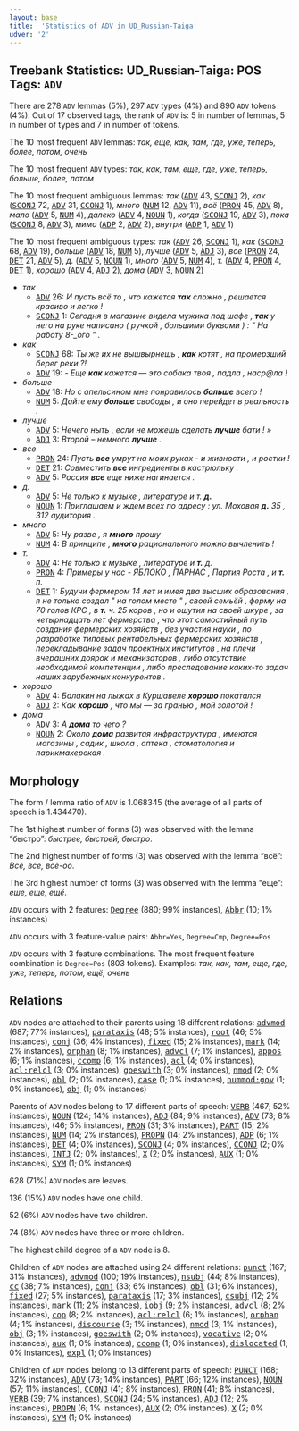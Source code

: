 ```yaml
---
layout: base
title:  'Statistics of ADV in UD_Russian-Taiga'
udver: '2'
---
```


## Treebank Statistics: UD_Russian-Taiga: POS Tags: `ADV`

There are 278 `ADV` lemmas (5%), 297 `ADV` types (4%) and 890 `ADV` tokens (4%).
Out of 17 observed tags, the rank of `ADV` is: 5 in number of lemmas, 5 in number of types and 7 in number of tokens.

The 10 most frequent `ADV` lemmas: <em>так, еще, как, там, где, уже, теперь, более, потом, очень</em>

The 10 most frequent `ADV` types:  <em>так, как, там, еще, где, уже, теперь, больше, более, потом</em>

The 10 most frequent ambiguous lemmas: <em>так</em> (<tt><a href="ru_taiga-pos-ADV.html">ADV</a></tt> 43, <tt><a href="ru_taiga-pos-SCONJ.html">SCONJ</a></tt> 2), <em>как</em> (<tt><a href="ru_taiga-pos-SCONJ.html">SCONJ</a></tt> 72, <tt><a href="ru_taiga-pos-ADV.html">ADV</a></tt> 31, <tt><a href="ru_taiga-pos-CCONJ.html">CCONJ</a></tt> 1), <em>много</em> (<tt><a href="ru_taiga-pos-NUM.html">NUM</a></tt> 12, <tt><a href="ru_taiga-pos-ADV.html">ADV</a></tt> 11), <em>всё</em> (<tt><a href="ru_taiga-pos-PRON.html">PRON</a></tt> 45, <tt><a href="ru_taiga-pos-ADV.html">ADV</a></tt> 8), <em>мало</em> (<tt><a href="ru_taiga-pos-ADV.html">ADV</a></tt> 5, <tt><a href="ru_taiga-pos-NUM.html">NUM</a></tt> 4), <em>далеко</em> (<tt><a href="ru_taiga-pos-ADV.html">ADV</a></tt> 4, <tt><a href="ru_taiga-pos-NOUN.html">NOUN</a></tt> 1), <em>когда</em> (<tt><a href="ru_taiga-pos-SCONJ.html">SCONJ</a></tt> 19, <tt><a href="ru_taiga-pos-ADV.html">ADV</a></tt> 3), <em>пока</em> (<tt><a href="ru_taiga-pos-SCONJ.html">SCONJ</a></tt> 8, <tt><a href="ru_taiga-pos-ADV.html">ADV</a></tt> 3), <em>мимо</em> (<tt><a href="ru_taiga-pos-ADP.html">ADP</a></tt> 2, <tt><a href="ru_taiga-pos-ADV.html">ADV</a></tt> 2), <em>внутри</em> (<tt><a href="ru_taiga-pos-ADP.html">ADP</a></tt> 1, <tt><a href="ru_taiga-pos-ADV.html">ADV</a></tt> 1)

The 10 most frequent ambiguous types:  <em>так</em> (<tt><a href="ru_taiga-pos-ADV.html">ADV</a></tt> 26, <tt><a href="ru_taiga-pos-SCONJ.html">SCONJ</a></tt> 1), <em>как</em> (<tt><a href="ru_taiga-pos-SCONJ.html">SCONJ</a></tt> 68, <tt><a href="ru_taiga-pos-ADV.html">ADV</a></tt> 19), <em>больше</em> (<tt><a href="ru_taiga-pos-ADV.html">ADV</a></tt> 18, <tt><a href="ru_taiga-pos-NUM.html">NUM</a></tt> 5), <em>лучше</em> (<tt><a href="ru_taiga-pos-ADV.html">ADV</a></tt> 5, <tt><a href="ru_taiga-pos-ADJ.html">ADJ</a></tt> 3), <em>все</em> (<tt><a href="ru_taiga-pos-PRON.html">PRON</a></tt> 24, <tt><a href="ru_taiga-pos-DET.html">DET</a></tt> 21, <tt><a href="ru_taiga-pos-ADV.html">ADV</a></tt> 5), <em>д.</em> (<tt><a href="ru_taiga-pos-ADV.html">ADV</a></tt> 5, <tt><a href="ru_taiga-pos-NOUN.html">NOUN</a></tt> 1), <em>много</em> (<tt><a href="ru_taiga-pos-ADV.html">ADV</a></tt> 5, <tt><a href="ru_taiga-pos-NUM.html">NUM</a></tt> 4), <em>т.</em> (<tt><a href="ru_taiga-pos-ADV.html">ADV</a></tt> 4, <tt><a href="ru_taiga-pos-PRON.html">PRON</a></tt> 4, <tt><a href="ru_taiga-pos-DET.html">DET</a></tt> 1), <em>хорошо</em> (<tt><a href="ru_taiga-pos-ADV.html">ADV</a></tt> 4, <tt><a href="ru_taiga-pos-ADJ.html">ADJ</a></tt> 2), <em>дома</em> (<tt><a href="ru_taiga-pos-ADV.html">ADV</a></tt> 3, <tt><a href="ru_taiga-pos-NOUN.html">NOUN</a></tt> 2)


* <em>так</em>
  * <tt><a href="ru_taiga-pos-ADV.html">ADV</a></tt> 26: <em>И пусть всё то , что кажется <b>так</b> сложно , решается красиво и легко !</em>
  * <tt><a href="ru_taiga-pos-SCONJ.html">SCONJ</a></tt> 1: <em>Сегодня в магазине видела мужика под шафе , <b>так</b> у него на руке написано ( ручкой , большими буквами ) : " На работу 8-_ого " .</em>
* <em>как</em>
  * <tt><a href="ru_taiga-pos-SCONJ.html">SCONJ</a></tt> 68: <em>Ты же их не вышвырнешь , <b>как</b> котят , на промерзший берег реки ?!</em>
  * <tt><a href="ru_taiga-pos-ADV.html">ADV</a></tt> 19: <em>- Еще <b>как</b> кажется — это собака твоя , падла , наср@ла !</em>
* <em>больше</em>
  * <tt><a href="ru_taiga-pos-ADV.html">ADV</a></tt> 18: <em>Но с апельсином мне понравилось <b>больше</b> всего !</em>
  * <tt><a href="ru_taiga-pos-NUM.html">NUM</a></tt> 5: <em>Дайте ему <b>больше</b> свободы , и оно перейдет в реальность .</em>
* <em>лучше</em>
  * <tt><a href="ru_taiga-pos-ADV.html">ADV</a></tt> 5: <em>Нечего ныть , если не можешь сделать <b>лучше</b> бати ! »</em>
  * <tt><a href="ru_taiga-pos-ADJ.html">ADJ</a></tt> 3: <em>Второй – немного <b>лучше</b> .</em>
* <em>все</em>
  * <tt><a href="ru_taiga-pos-PRON.html">PRON</a></tt> 24: <em>Пусть <b>все</b> умрут на моих руках - и живности , и ростки !</em>
  * <tt><a href="ru_taiga-pos-DET.html">DET</a></tt> 21: <em>Совместить <b>все</b> ингредиенты в кастрюльку .</em>
  * <tt><a href="ru_taiga-pos-ADV.html">ADV</a></tt> 5: <em>Россия <b>все</b> еще ниже нагинается .</em>
* <em>д.</em>
  * <tt><a href="ru_taiga-pos-ADV.html">ADV</a></tt> 5: <em>Не только к музыке , литературе и т. <b>д.</b></em>
  * <tt><a href="ru_taiga-pos-NOUN.html">NOUN</a></tt> 1: <em>Приглашаем и ждем всех по адресу : ул. Моховая <b>д.</b> 35 , 312 аудитория .</em>
* <em>много</em>
  * <tt><a href="ru_taiga-pos-ADV.html">ADV</a></tt> 5: <em>Ну разве , я <b>много</b> прошу</em>
  * <tt><a href="ru_taiga-pos-NUM.html">NUM</a></tt> 4: <em>В принципе , <b>много</b> рационального можно вычленить !</em>
* <em>т.</em>
  * <tt><a href="ru_taiga-pos-ADV.html">ADV</a></tt> 4: <em>Не только к музыке , литературе и <b>т.</b> д.</em>
  * <tt><a href="ru_taiga-pos-PRON.html">PRON</a></tt> 4: <em>Примеры у нас - ЯБЛОКО , ПАРНАС , Партия Роста , и <b>т.</b> п.</em>
  * <tt><a href="ru_taiga-pos-DET.html">DET</a></tt> 1: <em>Будучи фермером 14 лет и имея два высших образования , я не только создал " на голом месте " , своей семьёй , ферму на 70 голов КРС , в <b>т.</b> ч. 25 коров , но и ощутил на своей шкуре , за четырнадцать лет фермерства , что этот самостийный путь создания фермерских хозяйств , без участия науки , по разработке типовых рентабельных фермерских хозяйств , перекладывание задач проектных институтов , на плечи вчерашних доярок и механизаторов , либо отсутствие необходимой компетенции , либо преследование каких-то задач наших зарубежных конкурентов .</em>
* <em>хорошо</em>
  * <tt><a href="ru_taiga-pos-ADV.html">ADV</a></tt> 4: <em>Балакин на лыжах в Куршавеле <b>хорошо</b> покатался</em>
  * <tt><a href="ru_taiga-pos-ADJ.html">ADJ</a></tt> 2: <em>Как <b>хорошо</b> , что мы — за гранью , мой золотой !</em>
* <em>дома</em>
  * <tt><a href="ru_taiga-pos-ADV.html">ADV</a></tt> 3: <em>А <b>дома</b> то чего ?</em>
  * <tt><a href="ru_taiga-pos-NOUN.html">NOUN</a></tt> 2: <em>Около <b>дома</b> развитая инфраструктура , имеются магазины , садик , школа , аптека , стоматология и парикмахерская .</em>

## Morphology

The form / lemma ratio of `ADV` is 1.068345 (the average of all parts of speech is 1.434470).

The 1st highest number of forms (3) was observed with the lemma “быстро”: <em>быстрее, быстрей, быстро</em>.

The 2nd highest number of forms (3) was observed with the lemma “всё”: <em>Всё, все, всё-оо</em>.

The 3rd highest number of forms (3) was observed with the lemma “еще”: <em>еше, еще, ещё</em>.

`ADV` occurs with 2 features: <tt><a href="ru_taiga-feat-Degree.html">Degree</a></tt> (880; 99% instances), <tt><a href="ru_taiga-feat-Abbr.html">Abbr</a></tt> (10; 1% instances)

`ADV` occurs with 3 feature-value pairs: `Abbr=Yes`, `Degree=Cmp`, `Degree=Pos`

`ADV` occurs with 3 feature combinations.
The most frequent feature combination is `Degree=Pos` (803 tokens).
Examples: <em>так, как, там, еще, где, уже, теперь, потом, ещё, очень</em>


## Relations

`ADV` nodes are attached to their parents using 18 different relations: <tt><a href="ru_taiga-dep-advmod.html">advmod</a></tt> (687; 77% instances), <tt><a href="ru_taiga-dep-parataxis.html">parataxis</a></tt> (48; 5% instances), <tt><a href="ru_taiga-dep-root.html">root</a></tt> (46; 5% instances), <tt><a href="ru_taiga-dep-conj.html">conj</a></tt> (36; 4% instances), <tt><a href="ru_taiga-dep-fixed.html">fixed</a></tt> (15; 2% instances), <tt><a href="ru_taiga-dep-mark.html">mark</a></tt> (14; 2% instances), <tt><a href="ru_taiga-dep-orphan.html">orphan</a></tt> (8; 1% instances), <tt><a href="ru_taiga-dep-advcl.html">advcl</a></tt> (7; 1% instances), <tt><a href="ru_taiga-dep-appos.html">appos</a></tt> (6; 1% instances), <tt><a href="ru_taiga-dep-ccomp.html">ccomp</a></tt> (6; 1% instances), <tt><a href="ru_taiga-dep-acl.html">acl</a></tt> (4; 0% instances), <tt><a href="ru_taiga-dep-acl-relcl.html">acl:relcl</a></tt> (3; 0% instances), <tt><a href="ru_taiga-dep-goeswith.html">goeswith</a></tt> (3; 0% instances), <tt><a href="ru_taiga-dep-nmod.html">nmod</a></tt> (2; 0% instances), <tt><a href="ru_taiga-dep-obl.html">obl</a></tt> (2; 0% instances), <tt><a href="ru_taiga-dep-case.html">case</a></tt> (1; 0% instances), <tt><a href="ru_taiga-dep-nummod-gov.html">nummod:gov</a></tt> (1; 0% instances), <tt><a href="ru_taiga-dep-obj.html">obj</a></tt> (1; 0% instances)

Parents of `ADV` nodes belong to 17 different parts of speech: <tt><a href="ru_taiga-pos-VERB.html">VERB</a></tt> (467; 52% instances), <tt><a href="ru_taiga-pos-NOUN.html">NOUN</a></tt> (124; 14% instances), <tt><a href="ru_taiga-pos-ADJ.html">ADJ</a></tt> (84; 9% instances), <tt><a href="ru_taiga-pos-ADV.html">ADV</a></tt> (73; 8% instances),  (46; 5% instances), <tt><a href="ru_taiga-pos-PRON.html">PRON</a></tt> (31; 3% instances), <tt><a href="ru_taiga-pos-PART.html">PART</a></tt> (15; 2% instances), <tt><a href="ru_taiga-pos-NUM.html">NUM</a></tt> (14; 2% instances), <tt><a href="ru_taiga-pos-PROPN.html">PROPN</a></tt> (14; 2% instances), <tt><a href="ru_taiga-pos-ADP.html">ADP</a></tt> (6; 1% instances), <tt><a href="ru_taiga-pos-DET.html">DET</a></tt> (4; 0% instances), <tt><a href="ru_taiga-pos-SCONJ.html">SCONJ</a></tt> (4; 0% instances), <tt><a href="ru_taiga-pos-CCONJ.html">CCONJ</a></tt> (2; 0% instances), <tt><a href="ru_taiga-pos-INTJ.html">INTJ</a></tt> (2; 0% instances), <tt><a href="ru_taiga-pos-X.html">X</a></tt> (2; 0% instances), <tt><a href="ru_taiga-pos-AUX.html">AUX</a></tt> (1; 0% instances), <tt><a href="ru_taiga-pos-SYM.html">SYM</a></tt> (1; 0% instances)

628 (71%) `ADV` nodes are leaves.

136 (15%) `ADV` nodes have one child.

52 (6%) `ADV` nodes have two children.

74 (8%) `ADV` nodes have three or more children.

The highest child degree of a `ADV` node is 8.

Children of `ADV` nodes are attached using 24 different relations: <tt><a href="ru_taiga-dep-punct.html">punct</a></tt> (167; 31% instances), <tt><a href="ru_taiga-dep-advmod.html">advmod</a></tt> (100; 19% instances), <tt><a href="ru_taiga-dep-nsubj.html">nsubj</a></tt> (44; 8% instances), <tt><a href="ru_taiga-dep-cc.html">cc</a></tt> (38; 7% instances), <tt><a href="ru_taiga-dep-conj.html">conj</a></tt> (33; 6% instances), <tt><a href="ru_taiga-dep-obl.html">obl</a></tt> (31; 6% instances), <tt><a href="ru_taiga-dep-fixed.html">fixed</a></tt> (27; 5% instances), <tt><a href="ru_taiga-dep-parataxis.html">parataxis</a></tt> (17; 3% instances), <tt><a href="ru_taiga-dep-csubj.html">csubj</a></tt> (12; 2% instances), <tt><a href="ru_taiga-dep-mark.html">mark</a></tt> (11; 2% instances), <tt><a href="ru_taiga-dep-iobj.html">iobj</a></tt> (9; 2% instances), <tt><a href="ru_taiga-dep-advcl.html">advcl</a></tt> (8; 2% instances), <tt><a href="ru_taiga-dep-cop.html">cop</a></tt> (8; 2% instances), <tt><a href="ru_taiga-dep-acl-relcl.html">acl:relcl</a></tt> (6; 1% instances), <tt><a href="ru_taiga-dep-orphan.html">orphan</a></tt> (4; 1% instances), <tt><a href="ru_taiga-dep-discourse.html">discourse</a></tt> (3; 1% instances), <tt><a href="ru_taiga-dep-nmod.html">nmod</a></tt> (3; 1% instances), <tt><a href="ru_taiga-dep-obj.html">obj</a></tt> (3; 1% instances), <tt><a href="ru_taiga-dep-goeswith.html">goeswith</a></tt> (2; 0% instances), <tt><a href="ru_taiga-dep-vocative.html">vocative</a></tt> (2; 0% instances), <tt><a href="ru_taiga-dep-aux.html">aux</a></tt> (1; 0% instances), <tt><a href="ru_taiga-dep-ccomp.html">ccomp</a></tt> (1; 0% instances), <tt><a href="ru_taiga-dep-dislocated.html">dislocated</a></tt> (1; 0% instances), <tt><a href="ru_taiga-dep-expl.html">expl</a></tt> (1; 0% instances)

Children of `ADV` nodes belong to 13 different parts of speech: <tt><a href="ru_taiga-pos-PUNCT.html">PUNCT</a></tt> (168; 32% instances), <tt><a href="ru_taiga-pos-ADV.html">ADV</a></tt> (73; 14% instances), <tt><a href="ru_taiga-pos-PART.html">PART</a></tt> (66; 12% instances), <tt><a href="ru_taiga-pos-NOUN.html">NOUN</a></tt> (57; 11% instances), <tt><a href="ru_taiga-pos-CCONJ.html">CCONJ</a></tt> (41; 8% instances), <tt><a href="ru_taiga-pos-PRON.html">PRON</a></tt> (41; 8% instances), <tt><a href="ru_taiga-pos-VERB.html">VERB</a></tt> (39; 7% instances), <tt><a href="ru_taiga-pos-SCONJ.html">SCONJ</a></tt> (24; 5% instances), <tt><a href="ru_taiga-pos-ADJ.html">ADJ</a></tt> (12; 2% instances), <tt><a href="ru_taiga-pos-PROPN.html">PROPN</a></tt> (6; 1% instances), <tt><a href="ru_taiga-pos-AUX.html">AUX</a></tt> (2; 0% instances), <tt><a href="ru_taiga-pos-X.html">X</a></tt> (2; 0% instances), <tt><a href="ru_taiga-pos-SYM.html">SYM</a></tt> (1; 0% instances)

